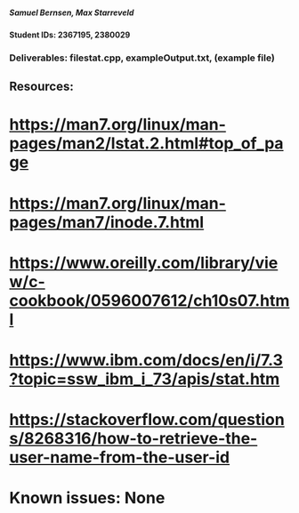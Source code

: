 ##### Samuel Bernsen, Max Starreveld
#### Student IDs: 2367195, 2380029
### Deliverables: filestat.cpp, exampleOutput.txt, (example file)
## Resources:
# https://man7.org/linux/man-pages/man2/lstat.2.html#top_of_page
# https://man7.org/linux/man-pages/man7/inode.7.html
# https://www.oreilly.com/library/view/c-cookbook/0596007612/ch10s07.html
# https://www.ibm.com/docs/en/i/7.3?topic=ssw_ibm_i_73/apis/stat.htm
# https://stackoverflow.com/questions/8268316/how-to-retrieve-the-user-name-from-the-user-id

# Known issues: None
